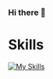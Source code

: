 ### Hi there 👋


# Skills
[![My Skills](https://skillicons.dev/icons?i=html,css,bootstrap,ansible,linux,bash,vim,py,docker,git,github,aws,gcp,postgres,mysql,mariadb)](https://skillicons.dev)
